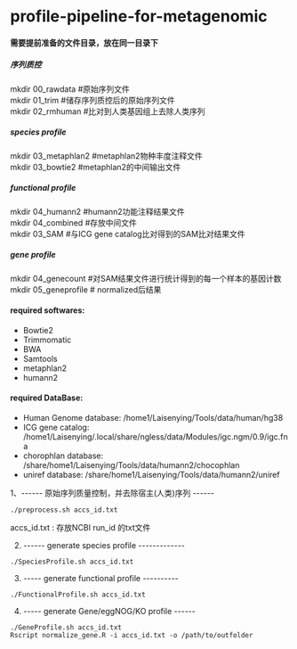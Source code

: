 # profile-pipeline-for-metagenomic
#### 需要提前准备的文件目录，放在同一目录下
##### 序列质控
mkdir 00_rawdata    #原始序列文件 \
mkdir 01_trim       #储存序列质控后的原始序列文件 \
mkdir 02_rmhuman    #比对到人类基因组上去除人类序列 
##### species profile
mkdir 03_metaphlan2 #metaphlan2物种丰度注释文件 \
mkdir 03_bowtie2    #metaphlan2的中间输出文件 
##### functional profile
mkdir 04_humann2    #humann2功能注释结果文件 \
mkdir 04_combined   #存放中间文件 \
mkdir 03_SAM        #与ICG gene catalog比对得到的SAM比对结果文件 
##### gene profile
mkdir 04_genecount  #对SAM结果文件进行统计得到的每一个样本的基因计数 \
mkdir 05_geneprofile # normalized后结果 

#### required softwares: 
- Bowtie2
- Trimmomatic
- BWA
- Samtools
- metaphlan2 
- humann2

#### required DataBase:
 - Human Genome database: /home1/Laisenying/Tools/data/human/hg38
 - ICG gene catalog: /home1/Laisenying/.local/share/ngless/data/Modules/igc.ngm/0.9/igc.fna
 - chorophlan database: /share/home1/Laisenying/Tools/data/humann2/chocophlan
 - uniref database: /share/home1/Laisenying/Tools/data/humann2/uniref
 

1、------ 原始序列质量控制，并去除宿主(人类)序列 ------
```
./preprocess.sh accs_id.txt 
```
accs_id.txt : 存放NCBI run_id 的txt文件

2. ------ generate species profile ------------- 
```
./SpeciesProfile.sh accs_id.txt
```

3. ----- generate functional profile ----------
```
./FunctionalProfile.sh accs_id.txt
```

4. ----- generate Gene/eggNOG/KO profile ------
```
./GeneProfile.sh accs_id.txt
Rscript normalize_gene.R -i accs_id.txt -o /path/to/outfolder
```
